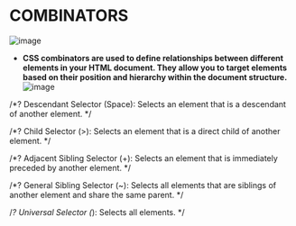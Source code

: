 # COMBINATORS
![image](https://github.com/user-attachments/assets/10f99521-da8e-4488-b3db-feb8e7e379c7)
- **CSS combinators are used to define relationships between different elements in your HTML document. They allow you to target elements based on their position and hierarchy within the document structure.**
![image](https://github.com/user-attachments/assets/22a3b840-ab49-40e1-9694-c43b3e9c79e0)

/*? Descendant Selector (Space): Selects an element that is a descendant of another element. */

/*? Child Selector (>): Selects an element that is a direct child of another element. */

/*? Adjacent Sibling Selector (+): Selects an element that is immediately preceded by another element. */

/*? General Sibling Selector (~): Selects all elements that are siblings of another element and share the same parent. */

/*? Universal Selector (*): Selects all elements. */
